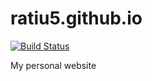 # ratiu5.github.io
[![Build Status](https://travis-ci.com/RATIU5/ratiu5.github.io.svg?branch=master)](https://travis-ci.com/RATIU5/ratiu5.github.io)

My personal website
